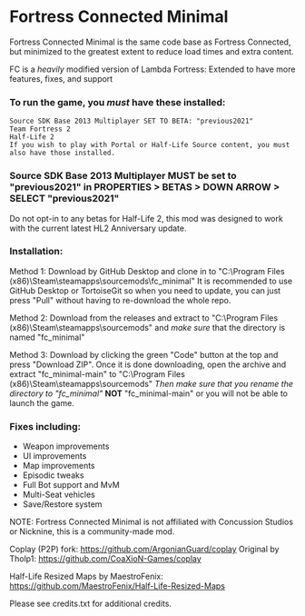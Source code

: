 # Fortress Connected Minimal
Fortress Connected Minimal is the same code base as Fortress Connected, but minimized to the greatest extent to reduce load times and extra content.

FC is a *heavily* modified version of Lambda Fortress: Extended to have more features, fixes, and support

### To run the game, you *must* have these installed:
	Source SDK Base 2013 Multiplayer SET TO BETA: "previous2021"
	Team Fortress 2
	Half-Life 2
	If you wish to play with Portal or Half-Life Source content, you must also have those installed.
### Source SDK Base 2013 Multiplayer **MUST** be set to "previous2021" in **PROPERTIES** > **BETAS** > **DOWN ARROW** > SELECT "previous2021"
Do not opt-in to any betas for Half-Life 2, this mod was designed to work with the current latest HL2 Anniversary update.

### Installation:
Method 1:
Download by GitHub Desktop and clone in to "C:\Program Files (x86)\Steam\steamapps\sourcemods\fc_minimal" It is recommended to use GitHub Desktop or TortoiseGit so when you need to update, you can just press "Pull" without having to re-download the whole repo.

Method 2:
Download from the releases and extract to "C:\Program Files (x86)\Steam\steamapps\sourcemods" and *make sure* that the directory is named "fc_minimal"

Method 3:
Download by clicking the green "Code" button at the top and press "Download ZIP". Once it is done downloading, open the archive and extract "fc_minimal-main" to "C:\Program Files (x86)\Steam\steamapps\sourcemods"
*Then make sure that you rename the directory to "fc_minimal"* **NOT** "fc_minimal-main" or you will not be able to launch the game.

### Fixes including:
- Weapon improvements
- UI improvements
- Map improvements
- Episodic tweaks
- Full Bot support and MvM
- Multi-Seat vehicles
- Save/Restore system

NOTE: Fortress Connected Minimal is not affiliated with Concussion Studios or Nicknine, this is a community-made mod.


Coplay (P2P) fork: https://github.com/ArgonianGuard/coplay Original by Tholp1: https://github.com/CoaXioN-Games/coplay

Half-Life Resized Maps by MaestroFenix: https://github.com/MaestroFenix/Half-Life-Resized-Maps

Please see credits.txt for additional credits.
